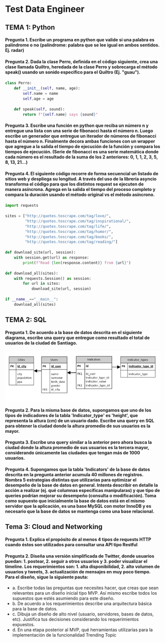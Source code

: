 # Test Data Engineer

## TEMA 1: Python

#### Pregunta 1. Escribe un programa en python que valide si una palabra es palíndrome o no (palíndrome: palabra que se lee igual en ambos sentidos. Ej. radar)

#### Pregunta 2. Dada la clase Perro, definida en el código siguiente, crea una clase llamada Quiltro, heredada de la clase Perro y sobrecarga el método speak() usando un sonido especifico para el Quiltro (Ej. "guau"). 

```python
class Perro:
    def __init__(self, name, age):
        self.name = name
        self.age = age

    def speak(self, sound):
        return f"{self.name} says {sound}"  
```

#### Pregunta 3. Escribe una función en python que reciba un número n y entregue una lista con una serie de fibonacci hasta el número n. Luego escribe un generador que entregue un iterador de números de fibonacci hasta el número n. Finalmente decora ambas funciones con un wrapper que agregue a la salida el tiempo de ejecución de la función y compara los tiempos de ejecución. (Serie de fibonacci es una serie matemática donde cada número es el resultado de la suma de los 2 anteriores: 0, 1, 1, 2, 3, 5, 8, 13, 21...)

#### Pregunta 4. El siguiente código recorre de forma secuencial un listado de sitios web y despliega su longitud. A través del uso de la librería asyncio transforma el código para que los distintos request se ejecuten de manera asíncrona. Agrega en la salida el tiempo del proceso completo y compara la duración usando el método original vs el método asíncrono.

```python
import requests

sites = ["http://quotes.toscrape.com/tag/love/",
         "http://quotes.toscrape.com/tag/inspirational/",
         "http://quotes.toscrape.com/tag/life/",
         "http://quotes.toscrape.com/tag/humor/",
         "http://quotes.toscrape.com/tag/books/",
         "http://quotes.toscrape.com/tag/reading/"]

def download_site(url, session):
    with session.get(url) as response:
        print(f"Read {len(response.content)} from {url}")

def download_all(sites):
    with requests.Session() as session:
        for url in sites:
            download_site(url, session)

if __name__=="__main__":
    download_all(sites)
```

## TEMA 2: SQL

#### Pregunta 1. De acuerdo a la base de datos descrita en el siguiente diagrama, escribe una query que entregue como resultado el total de usuarios de la ciudad de Santiago.

![db](db.png)

#### Pregunta 2. Para la misma base de datos, supongamos que uno de los tipos de indicadores de la tabla 'Indicator_type' es 'height', que representa la altura (cm) de un usuario dado. Escribe una query en SQL para obtener la ciudad donde la altura promedio de sus usuarios es la mayor.

#### Pregunta 3. Escribe una query similar a la anterior pero ahora busca la ciudad donde la altura promedio de sus usuarios es la tercera mayor, considerando únicamente las ciudades que tengan más de 1000 usuarios.

#### Pregunta 4. Supongamos que la tabla 'Indicators' de la base de datos descrita en la pregunta anterior acumula 40 millones de registros. Nombra 5 estrategias distintas que utilizarías para optimizar el desempeño de la base de datos en general. Intenta describir en detalle la acción a realizar (ej. qué columnas específicas manipularas) y que tipo de queries podrían mejorar su desempeño (consulta o modificación). Toma como supuesto que inicialmente la base de datos está en el mismo servidor que la aplicación, es una base MySQL con motor InnoDB y es necesario que la base de datos se mantenga como una base relacional.


## Tema 3: Cloud and Networking

#### Pregunta 1. Explica el propósito de al menos 4 tipos de requests HTTP cuando éstos son utilizados para consultar una API tipo Restful

#### Pregunta 2. Diseña una versión simplificada de Twitter, donde usuarios puedan: 1. postear, 2. seguir a otros usuarios y 3. poder visualizar el timeline. Los requerimientos son: 1. alta disponibilidad, 2. alto volumen de usuarios y tweets, 3. actualización de mensajes en muy poco tiempo. Para el diseño, sigue la siguiente pauta:

- a. Escribe todas las preguntas que necesites hacer, que creas que sean relevantes para un diseño inicial tipo MVP. Así mismo escribe todos los supuestos que estés asumiendo para este diseño. 
- b. De acuerdo a los requerimientos describe una arquitectura básica para la base de datos.
- c. Dibuja un diseño de alto nivel (usuario, servidores, bases de datos, etc). Justifica tus decisiones considerando los requerimientos expuestos. 
- d. En una etapa posterior al MVP, qué herramientas utilizarías para la implementación de la funcionalidad Trending Topic 
	
